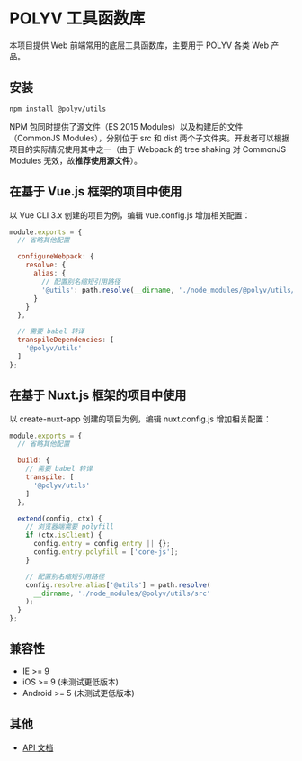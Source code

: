 # POLYV 工具函数库

本项目提供 Web 前端常用的底层工具函数库，主要用于 POLYV 各类 Web 产品。

## 安装

```
npm install @polyv/utils
```

NPM 包同时提供了源文件（ES 2015 Modules）以及构建后的文件（CommonJS Modules），分别位于 src 和 dist 两个子文件夹。开发者可以根据项目的实际情况使用其中之一（由于 Webpack 的 tree shaking 对 CommonJS Modules 无效，故**推荐使用源文件**）。

## 在基于 Vue.js 框架的项目中使用

以 Vue CLI 3.x 创建的项目为例，编辑 vue.config.js 增加相关配置：

``` javascript
module.exports = {
  // 省略其他配置

  configureWebpack: {
    resolve: {
      alias: {
        // 配置别名缩短引用路径
        '@utils': path.resolve(__dirname, './node_modules/@polyv/utils/src')
      }
    }
  },

  // 需要 babel 转译
  transpileDependencies: [
    '@polyv/utils'
  ]
};
```

## 在基于 Nuxt.js 框架的项目中使用

以 create-nuxt-app 创建的项目为例，编辑 nuxt.config.js 增加相关配置：

``` javascript
module.exports = {
  // 省略其他配置

  build: {
    // 需要 babel 转译
    transpile: [
      '@polyv/utils'
    ]
  },

  extend(config, ctx) {
    // 浏览器端需要 polyfill
    if (ctx.isClient) {
      config.entry = config.entry || {};
      config.entry.polyfill = ['core-js'];
    }

    // 配置别名缩短引用路径
    config.resolve.alias['@utils'] = path.resolve(
      __dirname, './node_modules/@polyv/utils/src'
    );
  }
};
```

## 兼容性
- IE >= 9
- iOS >= 9 (未测试更低版本)
- Android >= 5 (未测试更低版本)

## 其他
- [API 文档](https://polyv.github.io/utils/index.html)

